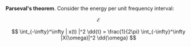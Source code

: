 **Parseval's theorem**. Consider the energy per unit frequency interval:

$$
\mathcal{E}
$$

$$
\int_{-\infty}^\infty | x(t) |^2 \dd{t} = \frac{1}{2\pi} \int_{-\infty}^\infty |X(\omega)|^2 \dd{\omega}
$$